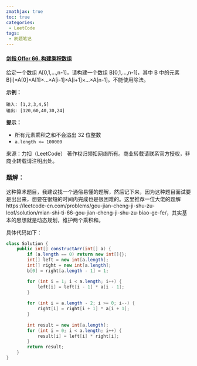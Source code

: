 ```yaml
---
zmathjax: true
toc: true
categories:
 - LeetCode
tags:
 - 刷题笔记
---
```


#### [剑指 Offer 66. 构建乘积数组](https://leetcode-cn.com/problems/gou-jian-cheng-ji-shu-zu-lcof/)

给定一个数组 A[0,1,…,n-1]，请构建一个数组 B[0,1,…,n-1]，其中 B 中的元素 B[i]=A[0]×A[1]×…×A[i-1]×A[i+1]×…×A[n-1]。不能使用除法。

<!--more-->

**示例：**

```
输入: [1,2,3,4,5]
输出: [120,60,40,30,24]
```

**提示：**

-   所有元素乘积之和不会溢出 32 位整数
-   `a.length <= 100000`

来源：力扣（LeetCode）
著作权归领扣网络所有。商业转载请联系官方授权，非商业转载请注明出处。

### 题解：

这种算术题目，我建议找一个通俗易懂的题解，然后记下来，因为这种题目面试要是出出来，想要在很短的时间内完成也是很困难的。这里推荐一位大佬的题解https://leetcode-cn.com/problems/gou-jian-cheng-ji-shu-zu-lcof/solution/mian-shi-ti-66-gou-jian-cheng-ji-shu-zu-biao-ge-fe/，其实基本的思想就是动态规划，维护两个乘积和。

具体代码如下：

```java
class Solution {
    public int[] constructArr(int[] a) {
        if (a.length == 0) return new int[]{};
        int[] left = new int[a.length];
      	int[] right = new int[a.length];
        b[0] = right[a.length - 1] = 1;

        for (int i = 1; i < a.length; i++) {
            left[i] = left[i - 1] * a[i - 1];
        }
        
        for (int i = a.length - 2; i >= 0; i--) {
            right[i] = right[i + 1] * a[i + 1];
        }
        
      	int result = new int[a.length];
      	for (int i = 0; i < a.length; i++) {
          	result[i] = left[i] * right[i];
        }
        return result;
    }
}
```


